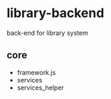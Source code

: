 # library-backend
back-end for library system 
## core 
 - framework.js
 - services
 - services_helper
